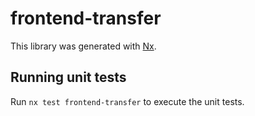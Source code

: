 # frontend-transfer

This library was generated with [Nx](https://nx.dev).

## Running unit tests

Run `nx test frontend-transfer` to execute the unit tests.
